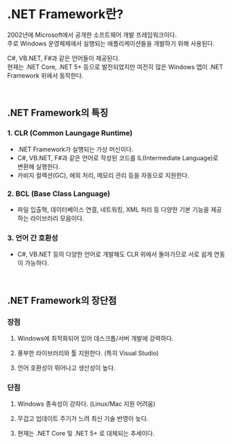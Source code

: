 # .NET Framework란?

2002년에 Microsoft에서 공개한 소프트웨어 개발 프레임워크이다. <br>
주로 Windows 운영체제에서 실행되는 애플리케이션들을 개발하기 위해 사용된다.

C#, VB.NET, F#과 같은 언어들이 제공된다.<br>
현재는 .NET Core, .NET 5+ 등으로 발전되었지만 여전히 많은 Windows 앱이 .NET Framework 위에서 동작한다.

<br>

## .NET Framework의 특징

### 1. CLR (Common Laungage Runtime)
- .NET Framework가 실행되는 가상 머신이다.
- C#, VB.NET, F#과 같은 언어로 작성된 코드를 IL(Intermediate Language)로 변환해 실행한다.
- 카비지 컬렉션(GC), 에외 처리, 메모리 관리 등을 자동으로 지원한다.


### 2. BCL (Base Class Language)
- 파일 입출혁, 데이터베이스 연결, 네트워킹, XML 처리 등 다양한 기본 기능을 제공하는 라이브러리 모음이다.


### 3. 언어 간 호환성 
- C#, VB.NET 등의 다양한 언어로 개발해도 CLR 위에서 돌아가므로 서로 쉽게 연동이 가능하다.

<br>

## .NET Framework의 장단점

### 장점
1. Windows에 최적화되어 있어 데스크톱/서버 개발에 강력하다.

2. 풍부한 라이브러리와 툴 지원한다. (특히 Visual Studio)

3. 언어 호환성이 뛰어나고 생산성이 높다.

### 단점

1. Windows 종속성이 강하다. (Linux/Mac 지원 어려움)

2. 무겁고 업데이트 주기가 느려 최신 기술 반영이 늦다.

3. 현재는 .NET Core 및 .NET 5+ 로 대체되는 추세이다.
